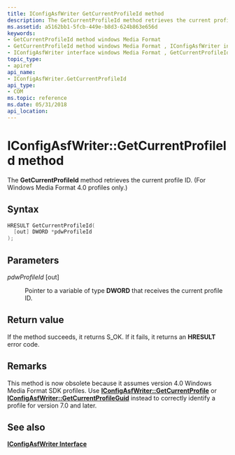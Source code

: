 ```yaml
---
title: IConfigAsfWriter GetCurrentProfileId method
description: The GetCurrentProfileId method retrieves the current profile ID. (For Windows Media Format 4.0 profiles only.).
ms.assetid: a5162bb1-5fcb-449e-b8d3-624b863e656d
keywords:
- GetCurrentProfileId method windows Media Format
- GetCurrentProfileId method windows Media Format , IConfigAsfWriter interface
- IConfigAsfWriter interface windows Media Format , GetCurrentProfileId method
topic_type:
- apiref
api_name:
- IConfigAsfWriter.GetCurrentProfileId
api_type:
- COM
ms.topic: reference
ms.date: 05/31/2018
api_location: 
---
```


# IConfigAsfWriter::GetCurrentProfileId method

The **GetCurrentProfileId** method retrieves the current profile ID. (For Windows Media Format 4.0 profiles only.)

## Syntax


```C++
HRESULT GetCurrentProfileId(
  [out] DWORD *pdwProfileId
);
```



## Parameters

<dl> <dt>

*pdwProfileId* \[out\]
</dt> <dd>

Pointer to a variable of type **DWORD** that receives the current profile ID.

</dd> </dl>

## Return value

If the method succeeds, it returns S\_OK. If it fails, it returns an **HRESULT** error code.

## Remarks

This method is now obsolete because it assumes version 4.0 Windows Media Format SDK profiles. Use [**IConfigAsfWriter::GetCurrentProfile**](iconfigasfwriter-getcurrentprofile.md) or [**IConfigAsfWriter::GetCurrentProfileGuid**](iconfigasfwriter-getcurrentprofileguid.md) instead to correctly identify a profile for version 7.0 and later.

## See also

<dl> <dt>

[**IConfigAsfWriter Interface**](https://msdn.microsoft.com/library/Dd743205(v=VS.85).aspx)
</dt> </dl>

 

 




